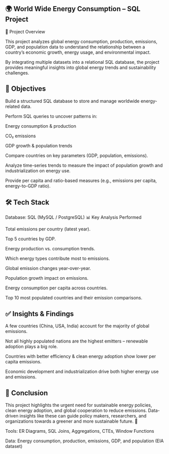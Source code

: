 ## 🌍 World Wide Energy Consumption – SQL Project

📌 Project Overview

This project analyzes global energy consumption, production, emissions, GDP, and population data to understand the relationship between a country’s economic growth, energy usage, and environmental impact.

By integrating multiple datasets into a relational SQL database, the project provides meaningful insights into global energy trends and sustainability challenges.

## 🎯 Objectives

Build a structured SQL database to store and manage worldwide energy-related data.

Perform SQL queries to uncover patterns in:

Energy consumption & production

CO₂ emissions

GDP growth & population trends

Compare countries on key parameters (GDP, population, emissions).

Analyze time-series trends to measure the impact of population growth and industrialization on energy use.

Provide per capita and ratio-based measures (e.g., emissions per capita, energy-to-GDP ratio).

## 🛠️ Tech Stack

Database: SQL (MySQL / PostgreSQL)
📊 Key Analysis Performed

Total emissions per country (latest year).

Top 5 countries by GDP.

Energy production vs. consumption trends.

Which energy types contribute most to emissions.

Global emission changes year-over-year.

Population growth impact on emissions.

Energy consumption per capita across countries.

Top 10 most populated countries and their emission comparisons.

## ✅ Insights & Findings

A few countries (China, USA, India) account for the majority of global emissions.

Not all highly populated nations are the highest emitters – renewable adoption plays a big role.

Countries with better efficiency & clean energy adoption show lower per capita emissions.

Economic development and industrialization drive both higher energy use and emissions.
## 🚀 Conclusion

This project highlights the urgent need for sustainable energy policies, clean energy adoption, and global cooperation to reduce emissions. Data-driven insights like these can guide policy makers, researchers, and organizations towards a greener and more sustainable future. 🌱

Tools: ER Diagrams, SQL Joins, Aggregations, CTEs, Window Functions

Data: Energy consumption, production, emissions, GDP, and population (EIA dataset)
